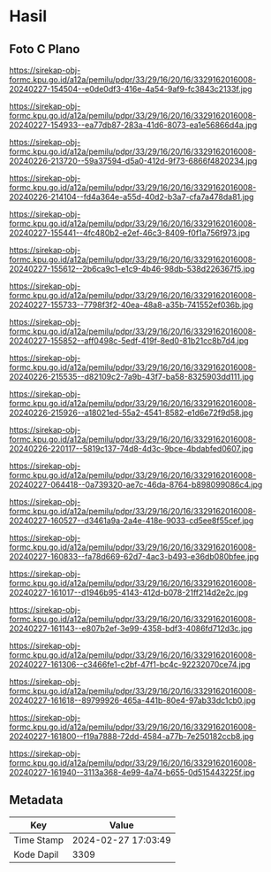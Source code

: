 # Hasil

## Foto C Plano

https://sirekap-obj-formc.kpu.go.id/a12a/pemilu/pdpr/33/29/16/20/16/3329162016008-20240227-154504--e0de0df3-416e-4a54-9af9-fc3843c2133f.jpg

https://sirekap-obj-formc.kpu.go.id/a12a/pemilu/pdpr/33/29/16/20/16/3329162016008-20240227-154933--ea77db87-283a-41d6-8073-ea1e56866d4a.jpg

https://sirekap-obj-formc.kpu.go.id/a12a/pemilu/pdpr/33/29/16/20/16/3329162016008-20240226-213720--59a37594-d5a0-412d-9f73-6866f4820234.jpg

https://sirekap-obj-formc.kpu.go.id/a12a/pemilu/pdpr/33/29/16/20/16/3329162016008-20240226-214104--fd4a364e-a55d-40d2-b3a7-cfa7a478da81.jpg

https://sirekap-obj-formc.kpu.go.id/a12a/pemilu/pdpr/33/29/16/20/16/3329162016008-20240227-155441--4fc480b2-e2ef-46c3-8409-f0f1a756f973.jpg

https://sirekap-obj-formc.kpu.go.id/a12a/pemilu/pdpr/33/29/16/20/16/3329162016008-20240227-155612--2b6ca9c1-e1c9-4b46-98db-538d226367f5.jpg

https://sirekap-obj-formc.kpu.go.id/a12a/pemilu/pdpr/33/29/16/20/16/3329162016008-20240227-155733--7798f3f2-40ea-48a8-a35b-741552ef036b.jpg

https://sirekap-obj-formc.kpu.go.id/a12a/pemilu/pdpr/33/29/16/20/16/3329162016008-20240227-155852--aff0498c-5edf-419f-8ed0-81b21cc8b7d4.jpg

https://sirekap-obj-formc.kpu.go.id/a12a/pemilu/pdpr/33/29/16/20/16/3329162016008-20240226-215535--d82109c2-7a9b-43f7-ba58-8325903dd111.jpg

https://sirekap-obj-formc.kpu.go.id/a12a/pemilu/pdpr/33/29/16/20/16/3329162016008-20240226-215926--a18021ed-55a2-4541-8582-e1d6e72f9d58.jpg

https://sirekap-obj-formc.kpu.go.id/a12a/pemilu/pdpr/33/29/16/20/16/3329162016008-20240226-220117--5819c137-74d8-4d3c-9bce-4bdabfed0607.jpg

https://sirekap-obj-formc.kpu.go.id/a12a/pemilu/pdpr/33/29/16/20/16/3329162016008-20240227-064418--0a739320-ae7c-46da-8764-b898099086c4.jpg

https://sirekap-obj-formc.kpu.go.id/a12a/pemilu/pdpr/33/29/16/20/16/3329162016008-20240227-160527--d3461a9a-2a4e-418e-9033-cd5ee8f55cef.jpg

https://sirekap-obj-formc.kpu.go.id/a12a/pemilu/pdpr/33/29/16/20/16/3329162016008-20240227-160833--fa78d669-62d7-4ac3-b493-e36db080bfee.jpg

https://sirekap-obj-formc.kpu.go.id/a12a/pemilu/pdpr/33/29/16/20/16/3329162016008-20240227-161017--d1946b95-4143-412d-b078-21ff214d2e2c.jpg

https://sirekap-obj-formc.kpu.go.id/a12a/pemilu/pdpr/33/29/16/20/16/3329162016008-20240227-161143--e807b2ef-3e99-4358-bdf3-4086fd712d3c.jpg

https://sirekap-obj-formc.kpu.go.id/a12a/pemilu/pdpr/33/29/16/20/16/3329162016008-20240227-161306--c3466fe1-c2bf-47f1-bc4c-92232070ce74.jpg

https://sirekap-obj-formc.kpu.go.id/a12a/pemilu/pdpr/33/29/16/20/16/3329162016008-20240227-161618--89799926-465a-441b-80e4-97ab33dc1cb0.jpg

https://sirekap-obj-formc.kpu.go.id/a12a/pemilu/pdpr/33/29/16/20/16/3329162016008-20240227-161800--f19a7888-72dd-4584-a77b-7e250182ccb8.jpg

https://sirekap-obj-formc.kpu.go.id/a12a/pemilu/pdpr/33/29/16/20/16/3329162016008-20240227-161940--3113a368-4e99-4a74-b655-0d515443225f.jpg


## Metadata

| Key        | Value               |
| ---------- | ------------------- |
| Time Stamp | 2024-02-27 17:03:49 |
| Kode Dapil | 3309                |



